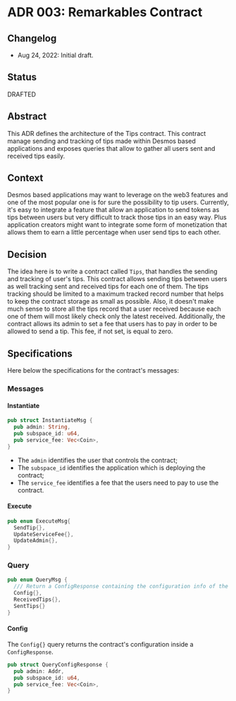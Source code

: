 # ADR 003: Remarkables Contract

## Changelog

- Aug 24, 2022: Initial draft.

## Status
DRAFTED

## Abstract
This ADR defines the architecture of the Tips contract. This contract manage sending and tracking of tips made within
Desmos based applications and exposes queries that allow to gather all users sent and received tips easily.

## Context
Desmos based applications may want to leverage on the web3 features and one of the most popular one is for sure the possibility to tip users. Currently, it's easy to integrate a feature that allow an application to send tokens as tips between users but very difficult to track those tips in an easy way.
Plus application creators might want to integrate some form of monetization that allows them to earn a little percentage when user send tips to each other.

## Decision
The idea here is to write a contract called `Tips`, that handles the sending and tracking of user's tips.
This contract allows sending tips between users as well tracking sent and received tips for each one of them.
The tips tracking should be limited to a maximum tracked record number that helps to keep the contract storage as small
as possible. Also, it doesn't make much sense to store all the tips record that a user received because each one of them will
most likely check only the latest received.
Additionally, the contract allows its admin to set a fee that users has to pay in order to be allowed to send a tip. This fee, if not set, is equal to zero.

## Specifications
Here below the specifications for the contract's messages:

### Messages

#### Instantiate
```rust
pub struct InstantiateMsg {
  pub admin: String,
  pub subspace_id: u64,
  pub service_fee: Vec<Coin>,
}
```

* The `admin` identifies the user that controls the contract;
* The `subspace_id` identifies the application which is deploying the contract;
* The `service_fee` identifies a fee that the users need to pay to use the contract.

#### Execute
```rust
pub enum ExecuteMsg{
  SendTip{},
  UpdateServiceFee{},
  UpdateAdmin{},
}
```

### Query
```rust
pub enum QueryMsg {
  /// Return a ConfigResponse containing the configuration info of the contract
  Config{},
  ReceivedTips{},
  SentTips{}
}
```

#### Config
The `Config{}` query returns the contract's configuration inside a `ConfigResponse`.
```rust
pub struct QueryConfigResponse {
  pub admin: Addr,
  pub subspace_id: u64,
  pub service_fee: Vec<Coin>,
}
```

